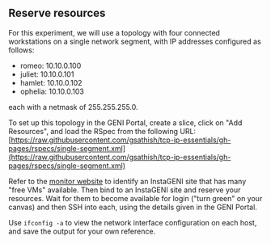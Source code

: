 ## Reserve resources

For this experiment, we will use a topology with four connected workstations on a single network segment, with IP addresses configured as follows:

* romeo: 10.10.0.100
* juliet: 10.10.0.101
* hamlet: 10.10.0.102
* ophelia: 10.10.0.103

each with a netmask of 255.255.255.0.

To set up this topology in the GENI Portal, create a slice, click on "Add Resources", and load the RSpec from the following URL: [https://raw.githubusercontent.com/gsathish/tcp-ip-essentials/gh-pages/rspecs/single-segment.xml](https://raw.githubusercontent.com/gsathish/tcp-ip-essentials/gh-pages/rspecs/single-segment.xml)

Refer to the [monitor website](https://fedmon.fed4fire.eu/overview/instageni) to identify an InstaGENI site that has many "free VMs" available. Then bind to an InstaGENI site and reserve your resources. Wait for them to become available for login ("turn green" on your canvas) and then SSH into each, using the details given in the GENI Portal.

Use `ifconfig -a` to view the network interface configuration on each host, and save the output for your own reference.
